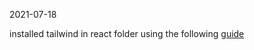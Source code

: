 2021-07-18

installed tailwind in react folder using the following [guide](https://tailwindcss.com/docs/guides/create-react-app)

